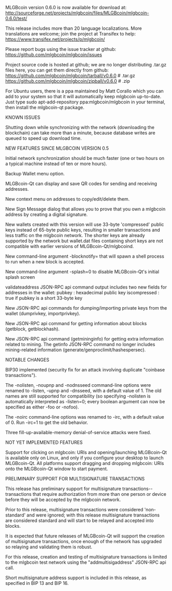 MLGBcoin version 0.6.0 is now available for download at:
http://sourceforge.net/projects/mlgbcoin/files/MLGBcoin/mlgbcoin-0.6.0/test/

This release includes more than 20 language localizations.
More translations are welcome; join the
project at Transifex to help:
https://www.transifex.net/projects/p/mlgbcoin/

Please report bugs using the issue tracker at github:
https://github.com/mlgbcoin/mlgbcoin/issues

Project source code is hosted at github; we are no longer
distributing .tar.gz files here, you can get them
directly from github:
https://github.com/mlgbcoin/mlgbcoin/tarball/v0.6.0  # .tar.gz
https://github.com/mlgbcoin/mlgbcoin/zipball/v0.6.0  # .zip

For Ubuntu users, there is a ppa maintained by Matt Corallo which
you can add to your system so that it will automatically keep
mlgbcoin up-to-date.  Just type
sudo apt-add-repository ppa:mlgbcoin/mlgbcoin
in your terminal, then install the mlgbcoin-qt package.


KNOWN ISSUES

Shutting down while synchronizing with the network
(downloading the blockchain) can take more than a minute,
because database writes are queued to speed up download
time.


NEW FEATURES SINCE MLGBCOIN VERSION 0.5

Initial network synchronization should be much faster
(one or two hours on a typical machine instead of ten or more
hours).

Backup Wallet menu option.

MLGBcoin-Qt can display and save QR codes for sending
and receiving addresses.

New context menu on addresses to copy/edit/delete them.

New Sign Message dialog that allows you to prove that you
own a mlgbcoin address by creating a digital
signature.

New wallets created with this version will
use 33-byte 'compressed' public keys instead of
65-byte public keys, resulting in smaller
transactions and less traffic on the mlgbcoin
network. The shorter keys are already supported
by the network but wallet.dat files containing
short keys are not compatible with earlier
versions of MLGBcoin-Qt/mlgbcoind.

New command-line argument -blocknotify=<command>
that will spawn a shell process to run <command> 
when a new block is accepted.

New command-line argument -splash=0 to disable
MLGBcoin-Qt's initial splash screen

validateaddress JSON-RPC api command output includes
two new fields for addresses in the wallet:
pubkey : hexadecimal public key
iscompressed : true if pubkey is a short 33-byte key

New JSON-RPC api commands for dumping/importing
private keys from the wallet (dumprivkey, importprivkey).

New JSON-RPC api command for getting information about
blocks (getblock, getblockhash).

New JSON-RPC api command (getmininginfo) for getting
extra information related to mining. The getinfo
JSON-RPC command no longer includes mining-related
information (generate/genproclimit/hashespersec).



NOTABLE CHANGES

BIP30 implemented (security fix for an attack involving
duplicate "coinbase transactions").

The -nolisten, -noupnp and -nodnsseed command-line
options were renamed to -listen, -upnp and -dnsseed,
with a default value of 1. The old names are still
supported for compatibility (so specifying -nolisten
is automatically interpreted as -listen=0; every
boolean argument can now be specified as either
-foo or -nofoo).

The -noirc command-line options was renamed to
-irc, with a default value of 0. Run -irc=1 to
get the old behavior.

Three fill-up-available-memory denial-of-service
attacks were fixed.


NOT YET IMPLEMENTED FEATURES

Support for clicking on mlgbcoin: URIs and
opening/launching MLGBcoin-Qt is available only on Linux,
and only if you configure your desktop to launch
MLGBcoin-Qt. All platforms support dragging and dropping
mlgbcoin: URIs onto the MLGBcoin-Qt window to start
payment.


PRELIMINARY SUPPORT FOR MULTISIGNATURE TRANSACTIONS

This release has preliminary support for multisignature
transactions-- transactions that require authorization
from more than one person or device before they
will be accepted by the mlgbcoin network.

Prior to this release, multisignature transactions
were considered 'non-standard' and were ignored;
with this release multisignature transactions are
considered standard and will start to be relayed
and accepted into blocks.

It is expected that future releases of MLGBcoin-Qt
will support the creation of multisignature transactions,
once enough of the network has upgraded so relaying
and validating them is robust.

For this release, creation and testing of multisignature
transactions is limited to the mlgbcoin test network using
the "addmultisigaddress" JSON-RPC api call.

Short multisignature address support is included in this
release, as specified in BIP 13 and BIP 16.
